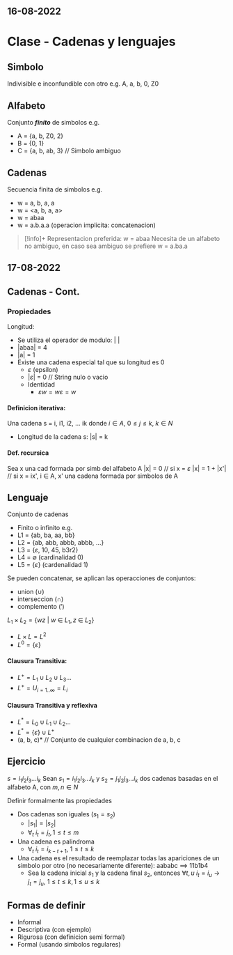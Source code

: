 16-08-2022
---

# Clase - Cadenas y lenguajes
## Simbolo
Indivisible e inconfundible con otro
e.g. A, a, b, 0, Z0

## Alfabeto
Conjunto ***finito*** de simbolos
e.g.
- A = {a, b, Z0, 2}
- B = {0, 1}
- C = {a, b, ab, 3} // Simbolo ambiguo

## Cadenas
Secuencia finita de simbolos
e.g.
- w = a, b, a, a
- w = <a, b, a, a>
- w = abaa
- w = a.b.a.a (operacion implicita: concatenacion)

> [!info]+ Representacion preferida: w = abaa
> Necesita de un alfabeto no ambiguo, en caso sea ambiguo se prefiere w = a.ba.a

17-08-2022
---
## Cadenas - Cont.
### Propiedades
Longitud:
- Se utiliza el operador de modulo: | |
- |abaa| = 4
- |a| = 1
- Existe una cadena especial tal que su longitud es 0
	- $\varepsilon$ (epsilon)
	- |$\varepsilon$| = 0 // String nulo o vacio
	- Identidad
		- $\varepsilon w = w \varepsilon = w$

#### Definicion iterativa:
Una cadena s = i, i1, i2, ... ik donde $i \in A$, $0 \leq j \leq k$, $k \in N$
- Longitud de la cadena s: |s| = k

#### Def. recursica
Sea x una cad formada por simb del alfabeto A
|x| = 0 // si x = $\varepsilon$
|x| = 1 + |x'| // si x = ix', i $\in$ A, x' una cadena formada por simbolos de A

## Lenguaje
Conjunto de cadenas
- Finito o infinito
e.g.
- L1 = {ab, ba, aa, bb}
- L2 = {ab, abb, abbb, abbb, ...}
- L3 = {$\varepsilon$, 10, 45, b3r2}
- L4 = $\emptyset$ (cardinalidad 0)
- L5 = {$\varepsilon$} (cardenalidad 1)

Se pueden concatenar, se aplican las operacciones de conjuntos:
- union ($\cup$)
- interseccion ($\cap$)
- complemento ($\prime$)

$L_1 \times L_2 = \{wz\ | \ w\ \in\ L_1, z\ \in\ L_2\}$

- $L \times L = L^2$
- $L^0=\{ \varepsilon \}$

#### Clausura Transitiva:
- $L^+ = L_1 \cup L_2 \cup L_3 ...$
- $L^+ = U_{i=1..\infty} = L_i$

#### Clausura Transitiva y reflexiva
- $L^* = L_0 \cup L_1 \cup L_2 ...$
- $L^* = \{\varepsilon\} \cup L^+$
- (a, b, c)* // Conjunto de cualquier combinacion de a, b, c

## Ejercicio
$s = i_1 i_2 i_3 ... i_k$
Sean $s_1 = i_1 i_2 i_3 ... i_k$ y $s_2 = j_1 j_2 j_3 ... i_k$ dos cadenas basadas en el alfabeto A, con $m, n \in N$

Definir formalmente las propiedades
- Dos cadenas son iguales ($s_1=s_2$)
	- $|s_1| = |s_2|$
	- $\forall_t \ i_t=j_t, 1 \leq t \leq m$
- Una cadena es palindroma
	- $\forall_t \ i_t=i_{k - t + 1} ,\ 1 \leq t \leq k$
- Una cadena es el resultado de reemplazar todas las apariciones de un simbolo por otro (no necesariamente diferente): aababc ==> 11b1b4
	- Sea la cadena inicial $s_1$ y la cadena final $s_2$, entonces $\forall t, u \ i_t=i_u \rightarrow j_t=j_u,\ 1 \leq t \leq k, 1 \leq u \leq k$

## Formas de definir
- Informal
- Descriptiva (con ejemplo)
- Rigurosa (con definicion semi formal)
- Formal (usando simbolos regulares)
